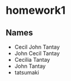# homework1

## Names
- Cecil John Tantay
- John Cecil Tantay
- Cecilia Tantay
- John Tantay
- tatsumaki 